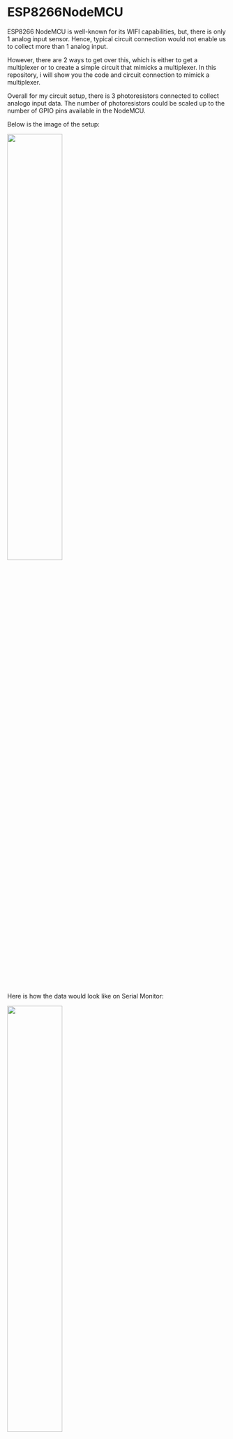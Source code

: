 # ESP8266NodeMCU

ESP8266 NodeMCU is well-known for its WIFI capabilities, but, there is only 1 analog input sensor. Hence, typical circuit connection would not enable us to collect more than 1 analog input. 

However, there are 2 ways to get over this, which is either to get a multiplexer or to create a simple circuit that mimicks a multiplexer. In this repository, i will show you the code and circuit connection to mimick a multiplexer.

Overall for my circuit setup, there is 3 photoresistors connected to collect analogo input data. The number of photoresistors could be scaled up to the number of GPIO pins available in the NodeMCU.

Below is the image of the setup:

<img src="https://user-images.githubusercontent.com/84378807/138914127-3511a3a0-d95c-4273-901d-c235b2828d43.png" width=50% height=50%>

Here is how the data would look like on Serial Monitor:

<img src="https://user-images.githubusercontent.com/84378807/138913482-5b8ad41b-29b2-4802-8e35-ad00921c85e8.png" width=50% height=50%>



